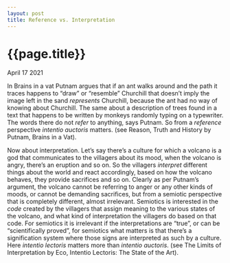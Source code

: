 ```yaml
---
layout: post
title: Reference vs. Interpretation
---
```

<meta name="twitter:card" content="summary_large_image">
<meta name="twitter:site" content="@old_sound">
<meta name="twitter:creator" content="@old_sound">
<meta name="twitter:title" content="Reference vs Interpretation">
<meta name="twitter:description" content="Intentio Auctoris vs Intentio Lectoris">

# {{page.title}}

<span class="meta">April 17 2021</span>

In Brains in a vat Putnam argues that if an ant walks around and the path it traces happens to “draw” 
or “resemble” Churchill that doesn’t imply the image left in the sand _represents_ Churchill, because 
the ant had no way of knowing about Churchill. The same about a description of trees found in a text 
that happens to be written by monkeys randomly typing on a typewriter. The words there do not _refer_ 
to anything, says Putnam. So from a _reference_ perspective _intentio auctoris_ matters. 
(see Reason, Truth and History by Putnam, Brains in a Vat).

Now about interpretation. Let’s say there’s a culture for which a volcano is a god that communicates to the 
villagers about its mood, when the volcano is angry, there’s an eruption and so on. 
So the villagers _interpret_ different things about the world and react accordingly, 
based on how the volcano behaves, they provide sacrifices and so on. 
Clearly as per Putnam’s argument, the volcano cannot be referring to anger or any other 
kinds of moods, or cannot be demanding sacrifices, but from a semiotic perspective 
that is completely different, almost irrelevant. Semiotics is interested in the _code_ created by the villagers 
that assign meaning to the various states of the volcano, and what kind of interpretation the 
villagers do based on that code. For semiotics it is irrelevant if the interpretations are “true”, 
or can be “scientifically proved”, for semiotics what matters is that there’s a
signification system where those signs are interpreted as such by a culture. Here _intentio lectoris_ matters 
more than _intentio auctoris_. (see The Limits of Interpretation by Eco, Intentio Lectoris: The State of the Art).
